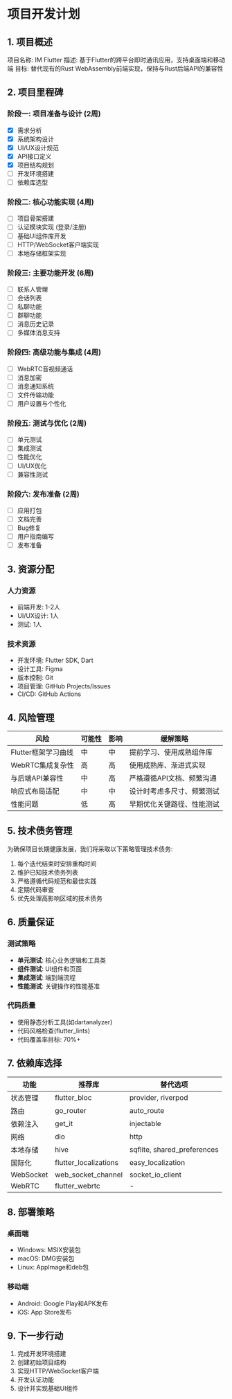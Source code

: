 # 项目开发计划

## 1. 项目概述

项目名称: IM Flutter
描述: 基于Flutter的跨平台即时通讯应用，支持桌面端和移动端
目标: 替代现有的Rust WebAssembly前端实现，保持与Rust后端API的兼容性

## 2. 项目里程碑

### 阶段一: 项目准备与设计 (2周)

- [x] 需求分析
- [x] 系统架构设计
- [x] UI/UX设计规范
- [x] API接口定义
- [x] 项目结构规划
- [ ] 开发环境搭建
- [ ] 依赖库选型

### 阶段二: 核心功能实现 (4周)

- [ ] 项目骨架搭建
- [ ] 认证模块实现 (登录/注册)
- [ ] 基础UI组件库开发
- [ ] HTTP/WebSocket客户端实现
- [ ] 本地存储框架实现

### 阶段三: 主要功能开发 (6周)

- [ ] 联系人管理
- [ ] 会话列表
- [ ] 私聊功能
- [ ] 群聊功能
- [ ] 消息历史记录
- [ ] 多媒体消息支持

### 阶段四: 高级功能与集成 (4周)

- [ ] WebRTC音视频通话
- [ ] 消息加密
- [ ] 消息通知系统
- [ ] 文件传输功能
- [ ] 用户设置与个性化

### 阶段五: 测试与优化 (2周)

- [ ] 单元测试
- [ ] 集成测试
- [ ] 性能优化
- [ ] UI/UX优化
- [ ] 兼容性测试

### 阶段六: 发布准备 (2周)

- [ ] 应用打包
- [ ] 文档完善
- [ ] Bug修复
- [ ] 用户指南编写
- [ ] 发布准备

## 3. 资源分配

### 人力资源

- 前端开发: 1-2人
- UI/UX设计: 1人
- 测试: 1人

### 技术资源

- 开发环境: Flutter SDK, Dart
- 设计工具: Figma
- 版本控制: Git
- 项目管理: GitHub Projects/Issues
- CI/CD: GitHub Actions

## 4. 风险管理

| 风险 | 可能性 | 影响 | 缓解策略 |
|------|--------|------|----------|
| Flutter框架学习曲线 | 中 | 中 | 提前学习、使用成熟组件库 |
| WebRTC集成复杂性 | 高 | 高 | 使用成熟库、渐进式实现 |
| 与后端API兼容性 | 中 | 高 | 严格遵循API文档、频繁沟通 |
| 响应式布局适配 | 中 | 中 | 设计时考虑多尺寸、频繁测试 |
| 性能问题 | 低 | 高 | 早期优化关键路径、性能测试 |

## 5. 技术债务管理

为确保项目长期健康发展，我们将采取以下策略管理技术债务:

1. 每个迭代结束时安排重构时间
2. 维护已知技术债务列表
3. 严格遵循代码规范和最佳实践
4. 定期代码审查
5. 优先处理高影响区域的技术债务

## 6. 质量保证

### 测试策略

- **单元测试**: 核心业务逻辑和工具类
- **组件测试**: UI组件和页面
- **集成测试**: 端到端流程
- **性能测试**: 关键操作的性能基准

### 代码质量

- 使用静态分析工具(如dartanalyzer)
- 代码风格检查(flutter_lints)
- 代码覆盖率目标: 70%+

## 7. 依赖库选择

| 功能 | 推荐库 | 替代选项 |
|------|--------|----------|
| 状态管理 | flutter_bloc | provider, riverpod |
| 路由 | go_router | auto_route |
| 依赖注入 | get_it | injectable |
| 网络 | dio | http |
| 本地存储 | hive | sqflite, shared_preferences |
| 国际化 | flutter_localizations | easy_localization |
| WebSocket | web_socket_channel | socket_io_client |
| WebRTC | flutter_webrtc | - |

## 8. 部署策略

### 桌面端

- Windows: MSIX安装包
- macOS: DMG安装包
- Linux: AppImage和deb包

### 移动端

- Android: Google Play和APK发布
- iOS: App Store发布

## 9. 下一步行动

1. 完成开发环境搭建
2. 创建初始项目结构
3. 实现HTTP/WebSocket客户端
4. 开发认证功能
5. 设计并实现基础UI组件 